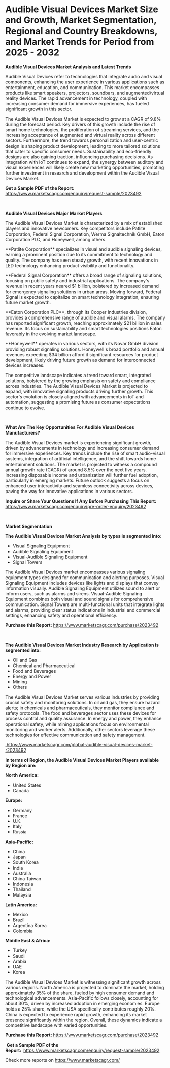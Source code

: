 <p><h1>Audible Visual Devices Market Size and Growth, Market Segmentation, Regional and Country Breakdowns, and Market Trends for Period from 2025 -  2032</h1></p><p><strong>Audible Visual Devices Market Analysis and Latest Trends</strong></p>
<p><p>Audible Visual Devices refer to technologies that integrate audio and visual components, enhancing the user experience in various applications such as entertainment, education, and communication. This market encompasses products like smart speakers, projectors, soundbars, and augmented/virtual reality devices. The rapid advancement in technology, coupled with increasing consumer demand for immersive experiences, has fueled significant growth in this sector.</p><p>The Audible Visual Devices Market is expected to grow at a CAGR of 9.8% during the forecast period. Key drivers of this growth include the rise of smart home technologies, the proliferation of streaming services, and the increasing acceptance of augmented and virtual reality across different sectors. Furthermore, the trend towards personalization and user-centric design is shaping product development, leading to more tailored solutions that cater to specific consumer needs. Sustainability and eco-friendly designs are also gaining traction, influencing purchasing decisions. As integration with IoT continues to expand, the synergy between auditory and visual experiences will likely create new marketing opportunities, promoting further investment in research and development within the Audible Visual Devices Market.</p></p>
<p><strong>Get a Sample PDF of the Report:&nbsp;</strong> <a href="https://www.marketscagr.com/enquiry/request-sample/2023492?utm_campaign=3580&utm_medium=2&utm_source=Github&utm_content=ia&utm_term=29032025&utm_id=audible-visual-devices">https://www.marketscagr.com/enquiry/request-sample/2023492</a></p>
<p>&nbsp;</p>
<p><strong>Audible Visual Devices Major Market Players</strong></p>
<p><p>The Audible Visual Devices Market is characterized by a mix of established players and innovative newcomers. Key competitors include Patlite Corporation, Federal Signal Corporation, Werma Signaltechnik GmbH, Eaton Corporation PLC, and Honeywell, among others. </p><p>**Patlite Corporation** specializes in visual and audible signaling devices, earning a prominent position due to its commitment to technology and quality. The company has seen steady growth, with recent innovations in LED technology enhancing product visibility and functionality. </p><p>**Federal Signal Corporation** offers a broad range of signaling solutions, focusing on public safety and industrial applications. The company's revenue in recent years neared $1 billion, bolstered by increased demand for emergency signaling solutions in urban areas. Moving forward, Federal Signal is expected to capitalize on smart technology integration, ensuring future market growth.</p><p>**Eaton Corporation PLC**, through its Cooper Industries division, provides a comprehensive range of audible and visual alarms. The company has reported significant growth, reaching approximately $21 billion in sales revenue. Its focus on sustainability and smart technologies positions Eaton favorably in the evolving market landscape.</p><p>**Honeywell** operates in various sectors, with its Novar GmbH division providing robust signaling solutions. Honeywell's broad portfolio and annual revenues exceeding $34 billion afford it significant resources for product development, likely driving future growth as demand for interconnected devices increases.</p><p>The competitive landscape indicates a trend toward smart, integrated solutions, bolstered by the growing emphasis on safety and compliance across industries. The Audible Visual Devices Market is projected to expand, with innovative signaling products driving further growth. This sector's evolution is closely aligned with advancements in IoT and automation, suggesting a promising future as consumer expectations continue to evolve.</p></p>
<p>&nbsp;</p>
<p><strong>What Are The Key Opportunities For Audible Visual Devices Manufacturers?</strong></p>
<p><p>The Audible Visual Devices market is experiencing significant growth, driven by advancements in technology and increasing consumer demand for immersive experiences. Key trends include the rise of smart audio-visual systems, integration of artificial intelligence, and the shift towards home entertainment solutions. The market is projected to witness a compound annual growth rate (CAGR) of around 8.5% over the next five years. Increasing disposable income and urbanization will further fuel adoption, particularly in emerging markets. Future outlook suggests a focus on enhanced user interactivity and seamless connectivity across devices, paving the way for innovative applications in various sectors.</p></p>
<p><strong>Inquire or Share Your Questions If Any Before Purchasing This Report:</strong> <a href="https://www.marketscagr.com/enquiry/pre-order-enquiry/2023492?utm_campaign=3580&utm_medium=2&utm_source=Github&utm_content=ia&utm_term=29032025&utm_id=audible-visual-devices">https://www.marketscagr.com/enquiry/pre-order-enquiry/2023492</a></p>
<p>&nbsp;</p>
<p><strong>Market Segmentation</strong></p>
<p><strong>The Audible Visual Devices Market Analysis by types is segmented into:</strong></p>
<p><ul><li>Visual Signaling Equipment</li><li>Audible Signaling Equipment</li><li>Visual-Audible Signaling Equipment</li><li>Signal Towers</li></ul></p>
<p><p>The Audible Visual Devices market encompasses various signaling equipment types designed for communication and alerting purposes. Visual Signaling Equipment includes devices like lights and displays that convey information visually. Audible Signaling Equipment utilizes sound to alert or inform users, such as alarms and sirens. Visual-Audible Signaling Equipment combines both visual and sound signals for comprehensive communication. Signal Towers are multi-functional units that integrate lights and alarms, providing clear status indications in industrial and commercial settings, enhancing safety and operational efficiency.</p></p>
<p><strong>Purchase this Report:&nbsp;</strong><a href="https://www.marketscagr.com/purchase/2023492?utm_campaign=3580&utm_medium=2&utm_source=Github&utm_content=ia&utm_term=29032025&utm_id=audible-visual-devices">https://www.marketscagr.com/purchase/2023492</a></p>
<p>&nbsp;</p>
<p><strong>The Audible Visual Devices Market Industry Research by Application is segmented into:</strong></p>
<p><ul><li>Oil and Gas</li><li>Chemical and Pharmaceutical</li><li>Food and Beverages</li><li>Energy and Power</li><li>Mining</li><li>Others</li></ul></p>
<p><p>The Audible Visual Devices Market serves various industries by providing crucial safety and monitoring solutions. In oil and gas, they ensure hazard alerts; in chemicals and pharmaceuticals, they monitor compliance and safety protocols. The food and beverages sector uses these devices for process control and quality assurance. In energy and power, they enhance operational safety, while mining applications focus on environmental monitoring and worker alerts. Additionally, other sectors leverage these technologies for effective communication and safety management.</p></p>
<p><a href="https://www.marketscagr.com/global-audible-visual-devices-market-r2023492?utm_campaign=3580&utm_medium=2&utm_source=Github&utm_content=ia&utm_term=29032025&utm_id=audible-visual-devices">&nbsp;https://www.marketscagr.com/global-audible-visual-devices-market-r2023492</a></p>
<p><strong>In terms of Region, the Audible Visual Devices Market Players available by Region are:</strong></p>
<p>
    <p> <strong> North America: </strong>
        <ul>
            <li>United States</li>
            <li>Canada</li>
        </ul>
        </p> 
    <p> <strong> Europe: </strong>
        <ul>
            <li>Germany</li>
            <li>France</li>
            <li>U.K.</li>
            <li>Italy</li>
            <li>Russia</li>
        </ul>
        </p> 
    <p> <strong> Asia-Pacific: </strong>
        <ul>
            <li>China</li>
            <li>Japan</li>
            <li>South Korea</li>
            <li>India</li>
            <li>Australia</li>
            <li>China Taiwan</li>
            <li>Indonesia</li>
            <li>Thailand</li>
            <li>Malaysia</li>
        </ul>
        </p> 
    <p> <strong> Latin America: </strong>
        <ul>
            <li>Mexico</li>
            <li>Brazil</li>
            <li>Argentina Korea</li>
            <li>Colombia</li>
        </ul>
        </p> 
    <p> <strong> Middle East & Africa: </strong>
        <ul>
            <li>Turkey</li>
            <li>Saudi</li>
            <li>Arabia</li>
            <li>UAE</li>
            <li>Korea</li>
        </ul>
    </p>
    </p>
<p><p>The Audible Visual Devices Market is witnessing significant growth across various regions. North America is projected to dominate the market, holding approximately 35% of the share, fueled by high consumer demand and technological advancements. Asia-Pacific follows closely, accounting for about 30%, driven by increased adoption in emerging economies. Europe holds a 25% share, while the USA specifically contributes roughly 20%. China is expected to experience rapid growth, enhancing its market presence significantly within the region. Overall, these dynamics indicate a competitive landscape with varied opportunities.</p></p>
<p><strong>Purchase this Report: </strong><a href="https://www.marketscagr.com/purchase/2023492?utm_campaign=3580&utm_medium=2&utm_source=Github&utm_content=ia&utm_term=29032025&utm_id=audible-visual-devices">https://www.marketscagr.com/purchase/2023492</a></p>
<p>&nbsp;<strong>Get a Sample PDF of the Report:&nbsp;&nbsp;</strong><a href="https://www.marketscagr.com/enquiry/request-sample/2023492?utm_campaign=3580&utm_medium=2&utm_source=Github&utm_content=ia&utm_term=29032025&utm_id=audible-visual-devices">https://www.marketscagr.com/enquiry/request-sample/2023492</a></p>
<p><strong></strong></p>
<p>Check more reports on <a href="https://www.marketscagr.com/?utm_campaign=3580&utm_medium=2&utm_source=Github&utm_content=ia&utm_term=29032025&utm_id=audible-visual-devices">https://www.marketscagr.com/</a></p>